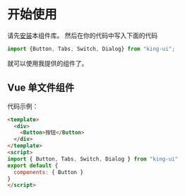 # 开始使用
请先[安装](#/doc/install)本组件库。
然后在你的代码中写入下面的代码
```js
import {Button, Tabs, Switch, Dialog} from "king-ui";
```
就可以使用我提供的组件了。
## Vue 单文件组件
代码示例：
```html
<template>
  <div>
    <Button>按钮</Button>
  </div>
</template>
<script>
import { Button, Tabs, Switch, Dialog } from "king-ui"
export default {
  components: { Button }
}
</script>
```